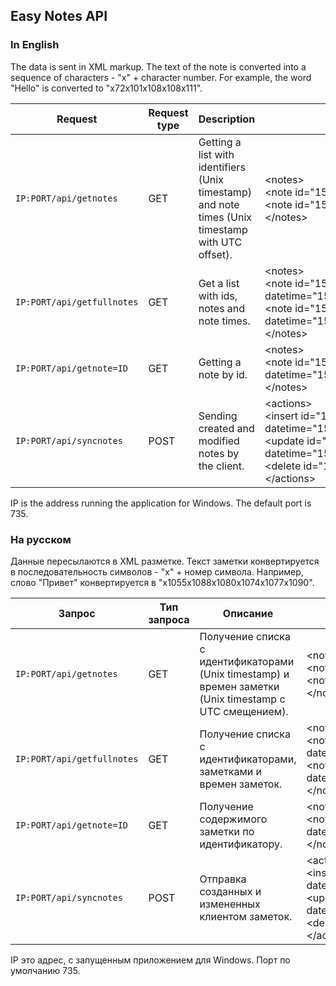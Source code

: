 ## Easy Notes API
### In English
The data is sent in XML markup. The text of the note is converted into a sequence of characters - "x" + character number. For example, the word "Hello" is converted to "x72x101x108x108x111".

| Request | Request type | Description | Example |
| ------------- | ------------- | ------------- | ------------- |
| `IP:PORT/api/getnotes` | GET | Getting a list with identifiers (Unix timestamp) and note times (Unix timestamp with UTC offset). | &lt;notes&gt;<br>&lt;note id="1553287432" datetime="1553301832"&gt;&lt;/note&gt;<br>&lt;note id="1553287428" datetime="1553301828"&gt;&lt;/note&gt;<br>&lt;/notes&gt; |
| `IP:PORT/api/getfullnotes` | GET | Get a list with ids, notes and note times. | &lt;notes&gt;<br>&lt;note id="1553285632" datetime="1553300032"&gt;x72x101x108x108x111&lt;/note&gt;<br>&lt;note id="1553248570" datetime="1553262970"&gt;x72x101x108x108x111&lt;/note&gt;<br>&lt;/notes&gt; |
| `IP:PORT/api/getnote=ID` | GET | Getting a note by id. | &lt;notes&gt;<br>&lt;note id="1553285632" datetime="1553300032"&gt;x72x101x108x108x111&lt;/note&gt;<br>&lt;/notes&gt; |
| `IP:PORT/api/syncnotes` | POST | Sending created and modified notes by the client. | &lt;actions&gt;<br>&lt;insert id="1553285632" datetime="1553300032"&gt;x72x101x108x108x111&lt;/insert&gt;<br>&lt;update id="1553248570" datetime="1553262970"&gt;x72x101x108x108x111&lt;/update&gt;<br>&lt;delete id="1553248570"&gt;&lt;/delete&gt;<br>&lt;/actions&gt; |

IP is the address running the application for Windows. The default port is 735.

### На русском
Данные пересылаются в XML разметке. Текст заметки конвертируется в последовательность символов - "x" + номер символа. Например, слово "Привет" конвертируется в "x1055x1088x1080x1074x1077x1090".

| Запрос | Тип запроса | Описание | Пример |
| ------------- | ------------- | ------------- | ------------- |
| `IP:PORT/api/getnotes` | GET | Получение списка с идентификаторами (Unix timestamp) и времен заметки (Unix timestamp с UTC смещением). | &lt;notes&gt;<br>&lt;note id="1553287432" datetime="1553301832"&gt;&lt;/note&gt;<br>&lt;note id="1553287428" datetime="1553301828"&gt;&lt;/note&gt;<br>&lt;/notes&gt; |
| `IP:PORT/api/getfullnotes` | GET | Получение списка с идентификаторами, заметками и времен заметок. | &lt;notes&gt;<br>&lt;note id="1553285632" datetime="1553300032"&gt;x72x101x108x108x111&lt;/note&gt;<br>&lt;note id="1553248570" datetime="1553262970"&gt;x72x101x108x108x111&lt;/note&gt;<br>&lt;/notes&gt; |
| `IP:PORT/api/getnote=ID` | GET | Получение содержимого заметки по идентификатору. | &lt;notes&gt;<br>&lt;note id="1553285632" datetime="1553300032"&gt;x72x101x108x108x111&lt;/note&gt;<br>&lt;/notes&gt; |
| `IP:PORT/api/syncnotes` | POST | Отправка созданных и измененных клиентом заметок. | &lt;actions&gt;<br>&lt;insert id="1553285632" datetime="1553300032"&gt;x72x101x108x108x111&lt;/insert&gt;<br>&lt;update id="1553248570" datetime="1553262970"&gt;x72x101x108x108x111&lt;/update&gt;<br>&lt;delete id="1553248570"&gt;&lt;/delete&gt;<br>&lt;/actions&gt; |

IP это адрес, с запущенным приложением для Windows. Порт по умолчанию 735.